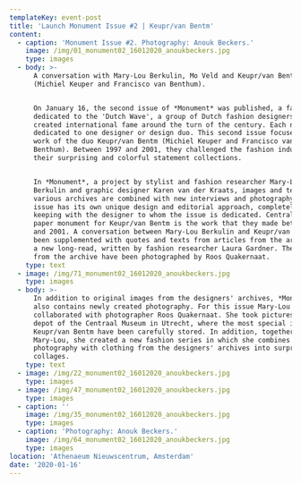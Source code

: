 ```yaml
---
templateKey: event-post
title: 'Launch Monument Issue #2 | Keupr/van Bentm'
content:
  - caption: 'Monument Issue #2. Photography: Anouk Beckers.'
    image: /img/01_monument02_16012020_anoukbeckers.jpg
    type: images
  - body: >-
      A conversation with Mary-Lou Berkulin, Mo Veld and Keupr/van Bentm
      (Michiel Keuper and Francisco van Benthum).


      On January 16, the second issue of *Monument* was published, a fanzine
      dedicated to the 'Dutch Wave', a group of Dutch fashion designers who
      created international fame around the turn of the century. Each number is
      dedicated to one designer or design duo. This second issue focuses on the
      work of the duo Keupr/van Bentm (Michiel Keuper and Francisco van
      Benthum). Between 1997 and 2001, they challenged the fashion industry with
      their surprising and colorful statement collections.


      In *Monument*, a project by stylist and fashion researcher Mary-Lou
      Berkulin and graphic designer Karen van der Kraats, images and texts from
      various archives are combined with new interviews and photography. Each
      issue has its own unique design and editorial approach, completely in
      keeping with the designer to whom the issue is dedicated. Central to this
      paper monument for Keupr/van Bentm is the work that they made between 1997
      and 2001. A conversation between Mary-Lou Berkulin and Keupr/van Bentm has
      been supplemented with quotes and texts from articles from the archive and
      a new long-read, written by fashion researcher Laura Gardner. The items
      from the archive have been photographed by Roos Quakernaat.
    type: text
  - image: /img/71_monument02_16012020_anoukbeckers.jpg
    type: images
  - body: >-
      In addition to original images from the designers' archives, *Monument*
      also contains newly created photography. For this issue Mary-Lou Berkulin
      collaborated with photographer Roos Quakernaat. She took pictures in the
      depot of the Centraal Museum in Utrecht, where the most special items from
      Keupr/van Bentm have been carefully stored. In addition, together with
      Mary-Lou, she created a new fashion series in which she combines her own
      photography with clothing from the designers' archives into surprising
      collages.
    type: text
  - image: /img/22_monument02_16012020_anoukbeckers.jpg
    type: images
  - image: /img/47_monument02_16012020_anoukbeckers.jpg
    type: images
  - caption: ''
    image: /img/35_monument02_16012020_anoukbeckers.jpg
    type: images
  - caption: 'Photography: Anouk Beckers.'
    image: /img/64_monument02_16012020_anoukbeckers.jpg
    type: images
location: 'Athenaeum Nieuwscentrum, Amsterdam'
date: '2020-01-16'
---
```


